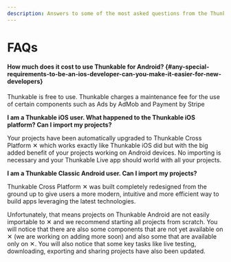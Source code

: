 ```yaml
---
description: Answers to some of the most asked questions from the Thunkable community
---
```


# FAQs

#### How much does it cost to use Thunkable for Android? {#any-special-requirements-to-be-an-ios-developer-can-you-make-it-easier-for-new-developers}

Thunkable is free to use. Thunkable charges a maintenance fee for the use of certain components such as Ads by AdMob and Payment by Stripe

**I am a Thunkable iOS user. What happened to the Thunkable iOS platform? Can I import my projects?**

Your projects have been automatically upgraded to Thunkable Cross Platform ✕ which works exactly like Thunkable iOS did but with the big added benefit of your projects working on Android devices. No importing is necessary and your Thunkable Live app should world with all your projects.

**I am a Thunkable Classic Android user. Can I import my projects?**

Thunkable Cross Platform ✕ was built completely redesigned from the ground up to give users a more modern, intuitive and more efficient way to build apps leveraging the latest technologies.

Unfortunately, that means projects on Thunkable Android are not easily importable to ✕ and we recommend starting all projects from scratch. You will notice that there are also some components that are not yet available on ✕ \(we are working on adding more soon\) and also some that are available only on ✕. You will also notice that some key tasks like live testing, downloading, exporting and sharing projects have also been updated.

